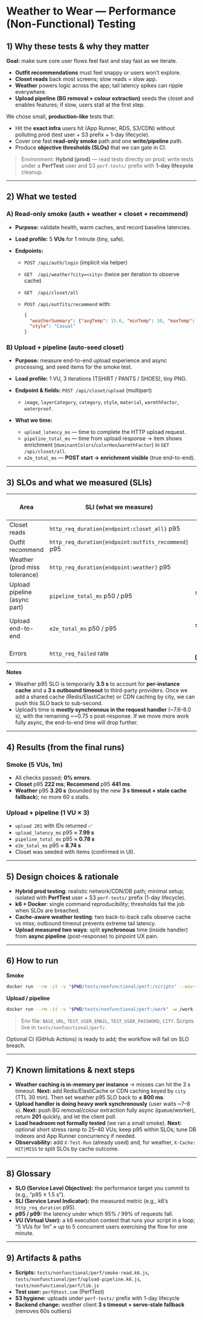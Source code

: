 # Weather to Wear — Performance (Non-Functional) Testing

## 1) Why these tests & why they matter

**Goal:** make sure core user flows feel fast and stay fast as we iterate.

* **Outfit recommendations** must feel snappy or users won’t explore.
* **Closet reads** back most screens; slow reads = slow app.
* **Weather** powers logic across the app; tail latency spikes can ripple everywhere.
* **Upload pipeline (BG removal + colour extraction)** seeds the closet and enables features; if slow, users stall at the first step.

We chose small, **production-like** tests that:

* Hit the **exact infra** users hit (App Runner, RDS, S3/CDN) without polluting prod (test user + S3 prefix + 1-day lifecycle).
* Cover one fast **read-only smoke** path and one **write/pipeline** path.
* Produce **objective thresholds (SLOs)** that we can gate in CI.

> Environment: **Hybrid (prod)** — read tests directly on prod; write tests under a **PerfTest** user and S3 `perf-tests/` prefix with **1-day lifecycle** cleanup.

---

## 2) What we tested

### A) Read-only smoke (auth + weather + closet + recommend)

* **Purpose:** validate health, warm caches, and record baseline latencies.
* **Load profile:** 5 **VUs** for 1 minute (tiny, safe).
* **Endpoints:**

  * `POST /api/auth/login` (implicit via helper)
  * `GET  /api/weather?city=<city>` (twice per iteration to observe cache)
  * `GET  /api/closet/all`
  * `POST /api/outfits/recommend` with:

    ```json
    {
      "weatherSummary": {"avgTemp": 15.6, "minTemp": 10, "maxTemp": 22, "willRain": false, "mainCondition": "clear"},
      "style": "Casual"
    }
    ```

### B) Upload + pipeline (auto-seed closet)

* **Purpose:** measure end-to-end upload experience and async processing, and seed items for the smoke test.
* **Load profile:** 1 VU, 3 iterations (TSHIRT / PANTS / SHOES), tiny PNG.
* **Endpoint & fields:** `POST /api/closet/upload` (multipart)

  * `image`, `layerCategory`, `category`, `style`, `material`, `warmthFactor`, `waterproof`.
* **What we time:**

  * `upload_latency_ms` — time to complete the HTTP upload request.
  * `pipeline_total_ms` — time from upload response → item shows enrichment (`dominantColors`/`colorHex`/`warmthFactor`) in `GET /api/closet/all`.
  * `e2e_total_ms` — **POST start → enrichment visible** (true end-to-end).

---

## 3) SLOs and what we measured (SLIs)

| Area                          | SLI (what we measure)                               |            **SLO** |    Final p95 / result |
| ----------------------------- | --------------------------------------------------- | -----------------: | --------------------: |
| Closet reads                  | `http_req_duration{endpoint:closet_all}` p95        |       **≤ 800 ms** |          **222 ms** ✅ |
| Outfit recommend              | `http_req_duration{endpoint:outfits_recommend}` p95 |        **≤ 1.5 s** |          **441 ms** ✅ |
| Weather (prod miss tolerance) | `http_req_duration{endpoint:weather}` p95           |        **≤ 3.5 s** |          **3.20 s** ✅ |
| Upload pipeline (async part)  | `pipeline_total_ms` p50 / p95                       | **≤ 7 s / ≤ 10 s** | **0.75 s / 0.78 s** ✅ |
| Upload end-to-end             | `e2e_total_ms` p50 / p95                            | **≤ 9 s / ≤ 12 s** | **8.37 s / 8.74 s** ✅ |
| Errors                        | `http_req_failed` rate                              |   **< 1% (smoke)** |              **0%** ✅ |

**Notes**

* Weather p95 SLO is temporarily **3.5 s** to account for **per-instance cache** and a **3 s outbound timeout** to third-party providers. Once we add a shared cache (Redis/ElastiCache) or CDN caching by city, we can push this SLO back to sub-second.
* Upload’s time is **mostly synchronous in the request handler** (~7.6–8.0 s), with the remaining ~~0.75 s post-response. If we move more work fully async, the end-to-end time will drop further.

---

## 4) Results (from the final runs)

### Smoke (5 VUs, 1m)

* All checks passed; **0% errors**.
* **Closet** p95 **222 ms**; **Recommend** p95 **441 ms**.
* **Weather** p95 **3.20 s** (bounded by the new **3 s timeout + stale cache fallback**); no more 60 s stalls.

### Upload + pipeline (1 VU × 3)

* `upload 201` with IDs returned ✅
* `upload_latency_ms` p95 ≈ **7.99 s**
* `pipeline_total_ms` p95 ≈ **0.78 s**
* `e2e_total_ms` p95 ≈ **8.74 s**
* Closet was seeded with items (confirmed in UI).

---

## 5) Design choices & rationale

* **Hybrid prod testing**: realistic network/CDN/DB path; minimal setup; isolated with **PerfTest** user + S3 `perf-tests/` prefix (1-day lifecycle).
* **k6 + Docker**: single command reproducibility; thresholds fail the job when SLOs are breached.
* **Cache-aware weather testing**: two back-to-back calls observe cache vs miss; outbound timeout prevents extreme tail latency.
* **Upload measured two ways**: split **synchronous** time (inside handler) from **async pipeline** (post-response) to pinpoint UX pain.

---

## 6) How to run

**Smoke**

```bash
docker run --rm -it -v "$PWD/tests/nonfunctional/perf:/scripts" --env-file tests/nonfunctional/perf/.env.example grafana/k6 run /scripts/smoke-read.k6.js
```

**Upload / pipeline**

```bash
docker run --rm -it -v "$PWD/tests/nonfunctional/perf:/work" -w /work --env-file "$PWD/tests/nonfunctional/perf/.env.example" grafana/k6 run upload-pipeline.k6.js
```

> Env file: `BASE_URL`, `TEST_USER_EMAIL`, `TEST_USER_PASSWORD`, `CITY`.
> Scripts live in `tests/nonfunctional/perf/`.

Optional CI (GitHub Actions) is ready to add; the workflow will fail on SLO breach.

---

## 7) Known limitations & next steps

* **Weather caching is in-memory per instance** → misses can hit the 3 s timeout.
  **Next:** add Redis/ElastiCache or CDN caching keyed by `city` (TTL 30 min). Then set weather p95 SLO back to **≤ 800 ms**.
* **Upload handler is doing heavy work synchronously** (user waits ~7–8 s).
  **Next:** push BG removal/colour extraction fully async (queue/worker), return **201** quickly, and let the client poll.
* **Load headroom not formally tested** (we ran a small smoke).
  **Next:** optional short stress ramp to 25–40 VUs; keep p95 within SLOs; tune DB indexes and App Runner concurrency if needed.
* **Observability:** add `X-Test-Run` (already used) and, for weather, `X-Cache: HIT|MISS` to split SLOs by cache outcome.

---

## 8) Glossary

* **SLO (Service Level Objective):** the performance target you commit to (e.g., “p95 ≤ 1.5 s”).
* **SLI (Service Level Indicator):** the measured metric (e.g., k6’s `http_req_duration` p95).
* **p95 / p99:** the latency under which 95% / 99% of requests fall.
* **VU (Virtual User):** a k6 execution context that runs your script in a loop; “5 VUs for 1m” ≈ up to 5 concurrent users exercising the flow for one minute.

---

## 9) Artifacts & paths

* **Scripts:** `tests/nonfunctional/perf/smoke-read.k6.js`, `tests/nonfunctional/perf/upload-pipeline.k6.js`, `tests/nonfunctional/perf/lib.js`
* **Test user:** `perf@test.com` (PerfTest)
* **S3 hygiene:** uploads under `perf-tests/` prefix with 1-day lifecycle
* **Backend change:** weather client **3 s timeout + serve-stale fallback** (removes 60s outliers)
